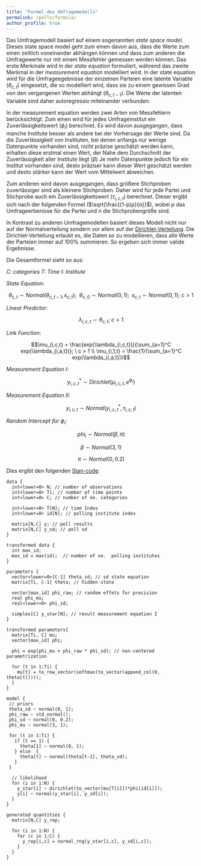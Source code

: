 ```yaml
---
title: "Formel des Umfragemodells"
permalink: /polls/formula/
author_profile: true
---
```


Das Umfragemodell basiert auf einem sogenannten *state space model*. Dieses state space model geht zum einen davon aus, dass die Werte zum einen zeitlich voneinander abhängen können und dass zum anderen die Umfragewerte nur mit einem Messfehler gemessen werden können. Das erste Merkmale wird in der *state equation* formuliert, während das zweite Merkmal in der *measurement equation* modelliert wird. In der state equation wird für die Umfrageegebnisse der einzelnen Parteien eine latente Variable ($\theta_{c,t}$) eingesetzt, die so modelliert wird, dass sie zu einem gewissen Grad von den vergangenen Werten abhängt ($\theta_{c,t-1}$). Die Werte der latenten Variable sind daher autoregressiv miteinander verbunden.

In der measurement equation werden zwei Arten von Messfehlern berücksichtigt: Zum einen wird für jedes Umfrageinstitut ein Zuverlässigkeitswert ($\phi_{i}$) berechnet. Es wird davon ausgegangen, dass manche Institute besser als andere bei der Vorhersage der Werte sind. Da die Zuverlässigkeit von Instituten, bei denen anfangs nur wenige Datenpunkte vorhanden sind, nicht präzise geschätzt werden kann, erhalten diese erstmal einen Wert, der Nahe dem Durchschnitt der Zuverlässigkeit aller Institute liegt ($\beta$) Je mehr Datenpunkte jedoch für ein Institut vorhanden sind, desto präziser kann dieser Wert geschätzt werden und desto stärker kann der Wert vom Mittelwert abweichen.

Zum anderen wird davon ausgegangen, dass größere Stichproben zuverlässiger sind als kleinere Stichproben. Daher wird für jede Partei und Stichprobe auch ein Zuverlässigkeitswert ($\tau_{i,c,t}$) berechnet. Dieser ergibt sich nach der folgenden Formel ($\sqrt{\frac{(1-p)p}{n}}$), wobei *p* das Umfrageerbenisse für die Partei und *n* die Stichprobengröße sind.

In Kontrast zu anderen Umfragemodellen basiert dieses Modell nicht nur auf der Normalverteilung sondern vor allem auf der [Dirichlet-Verteilung](https://de.wikipedia.org/wiki/Dirichlet-Verteilung). Die Dirichlet-Verteilung erlaubt es, die Daten so zu modellieren, dass alle Werte der Parteien immer auf 100% summieren. So ergeben sich immer valide Ergebnisse.

Die Gesamtformel sieht so aus:

*C: categories T: Time I: Institute*

*State Equation*:

$$\theta_{c,t} \sim Normal(\theta_{c,t-1}, \epsilon_{c,t}); \ \ \theta_{c,0} \sim Normal(0,1); \ \ \epsilon_{c,t} \sim Normal(0,1); \ c > 1$$

*Linear Predictor*:

$$\lambda_{i,c,t} \sim \theta_{c,t}; \ c > 1$$

*Link Function*:

$$\mu_{i,c,t} = \frac{exp(\lambda_{i,c,t})}{\sum_{a=1}^C exp(\lambda_{i,a,t})}; \ c > 1 \\ \mu_{i,1,t} = \frac{1}{\sum_{a=1}^C exp(\lambda_{i,a,t})}$$

*Measurement Equation I*:

$$y_{i,c,t}^* \sim Dirichlet(\mu_{i,c,t}, e^{\phi_{i}})$$

*Measurement Equation II*:

$$y_{i,c,t} \sim Normal(y_{i,c,t}^*, \tau_{i,c,t})$$

*Random Intercept für* $\phi_{i}$:

$$phi_i \sim Normal(\beta, \pi)$$

$$\beta \sim Normal(3,1)$$

$$\pi \sim Normal(0,0.2)$$

Dies ergibt den folgenden [Stan-code](https://mc-stan.org/):


```
data {
  int<lower=0> N; // number of observations
  int<lower=0> Ti; // number of time points
  int<lower=0> C; // number of no. categories

  int<lower=0> T[N]; // time Index
  int<lower=0> id[N]; // polling institute index

  matrix[N,C] y; // poll results
  matrix[N,C] y_sd; // poll sd 
}

transformed data {
  int max_id;
  max_id = max(id);  // number of no.  polling institutes
}

parameters {
  vector<lower=0>[C-1] theta_sd; // sd state equation
  matrix[Ti, C-1] theta; // hidden state
 
  vector[max_id] phi_raw; // random effets for precision
  real phi_mu;
  real<lower=0> phi_sd;

  simplex[C] y_star[N]; // result measurement equation I 
}

transformed parameters{
  matrix[Ti, C] mu;
  vector[max_id] phi;
  
  phi = exp(phi_mu + phi_raw * phi_sd); // non-centered parametrization
  
  for (t in 1:Ti) {
    mu[t] = to_row_vector(softmax(to_vector(append_col(0, theta[t])))); 
  }
}

model {
 // priors
 theta_sd ~ normal(0, 1);
 phi_raw ~ std_normal();
 phi_sd ~ normal(0, 0.2);
 phi_mu ~ normal(3, 1);

 for (t in 1:Ti) {
   if (t == 1) {
     theta[1] ~ normal(0, 1);  
   } else  {
     theta[t] ~ normal(theta[t-1], theta_sd);
   }
 }
  
  // likelihood  
  for (i in 1:N) {
    y_star[i] ~ dirichlet(to_vector(mu[T[i]])*phi[id[i]]); 
    y[i] ~ normal(y_star[i], y_sd[i]);
  }
}

generated quantities {
  matrix[N,C] y_rep;

  for (i in 1:N) {
    for (c in 1:C) {
      y_rep[i,c] = normal_rng(y_star[i,c], y_sd[i,c]);
    }
  }
}
```


